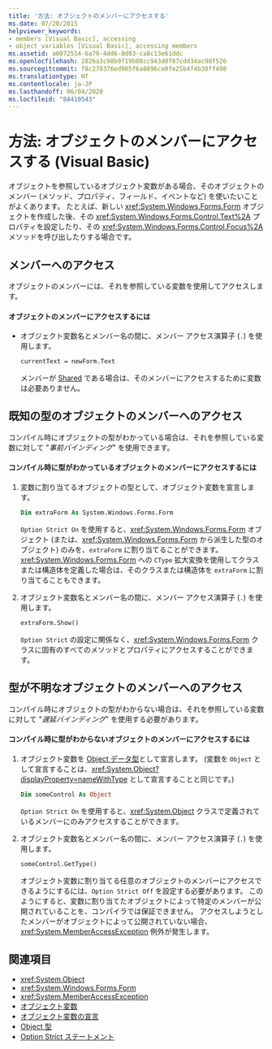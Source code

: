 ```yaml
---
title: '方法: オブジェクトのメンバーにアクセスする'
ms.date: 07/20/2015
helpviewer_keywords:
- members [Visual Basic], accessing
- object variables [Visual Basic], accessing members
ms.assetid: a0072514-6a79-4dd6-8d03-ca8c13e61ddc
ms.openlocfilehash: 2826a3c98b9f19b08cc943d0f67cdd34ac90f526
ms.sourcegitcommit: f8c270376ed905f6a8896ce0fe25b4f4b38ff498
ms.translationtype: HT
ms.contentlocale: ja-JP
ms.lasthandoff: 06/04/2020
ms.locfileid: "84410543"
---
```

# <a name="how-to-access-members-of-an-object-visual-basic"></a>方法: オブジェクトのメンバーにアクセスする (Visual Basic)

オブジェクトを参照しているオブジェクト変数がある場合、そのオブジェクトのメンバー (メソッド、プロパティ、フィールド、イベントなど) を使いたいことがよくあります。 たとえば、新しい <xref:System.Windows.Forms.Form> オブジェクトを作成した後、その <xref:System.Windows.Forms.Control.Text%2A> プロパティを設定したり、その <xref:System.Windows.Forms.Control.Focus%2A> メソッドを呼び出したりする場合です。

## <a name="accessing-members"></a>メンバーへのアクセス

オブジェクトのメンバーには、それを参照している変数を使用してアクセスします。

#### <a name="to-access-members-of-an-object"></a>オブジェクトのメンバーにアクセスするには

- オブジェクト変数名とメンバー名の間に、メンバー アクセス演算子 (`.`) を使用します。

    ```vb
    currentText = newForm.Text
    ```

    メンバーが [Shared](../../../language-reference/modifiers/shared.md) である場合は、そのメンバーにアクセスするために変数は必要ありません。

## <a name="accessing-members-of-an-object-of-known-type"></a>既知の型のオブジェクトのメンバーへのアクセス

コンパイル時にオブジェクトの型がわかっている場合は、それを参照している変数に対して "*事前バインディング*" を使用できます。

#### <a name="to-access-members-of-an-object-for-which-you-know-the-type-at-compile-time"></a>コンパイル時に型がわかっているオブジェクトのメンバーにアクセスするには

1. 変数に割り当てるオブジェクトの型として、オブジェクト変数を宣言します。

    ```vb
    Dim extraForm As System.Windows.Forms.Form
    ```

    `Option Strict On` を使用すると、<xref:System.Windows.Forms.Form> オブジェクト (または、<xref:System.Windows.Forms.Form> から派生した型のオブジェクト) のみを、`extraForm` に割り当てることができます。 <xref:System.Windows.Forms.Form> への `CType` 拡大変換を使用してクラスまたは構造体を定義した場合は、そのクラスまたは構造体を `extraForm` に割り当てることもできます。

2. オブジェクト変数名とメンバー名の間に、メンバー アクセス演算子 (`.`) を使用します。

    ```vb
    extraForm.Show()
    ```

    `Option Strict` の設定に関係なく、<xref:System.Windows.Forms.Form> クラスに固有のすべてのメソッドとプロパティにアクセスすることができます。

## <a name="accessing-members-of-an-object-of-unknown-type"></a>型が不明なオブジェクトのメンバーへのアクセス

コンパイル時にオブジェクトの型がわからない場合は、それを参照している変数に対して "*遅延バインディング*" を使用する必要があります。

#### <a name="to-access-members-of-an-object-for-which-you-do-not-know-the-type-at-compile-time"></a>コンパイル時に型がわからないオブジェクトのメンバーにアクセスするには

1. オブジェクト変数を [Object データ型](../../../language-reference/data-types/object-data-type.md)として宣言します。 (変数を `Object` として宣言することは、<xref:System.Object?displayProperty=nameWithType> として宣言することと同じです。)

    ```vb
    Dim someControl As Object
    ```

    `Option Strict On` を使用すると、<xref:System.Object> クラスで定義されているメンバーにのみアクセスすることができます。

2. オブジェクト変数名とメンバー名の間に、メンバー アクセス演算子 (`.`) を使用します。

    ```vb
    someControl.GetType()
    ```

    オブジェクト変数に割り当てる任意のオブジェクトのメンバーにアクセスできるようにするには、`Option Strict Off` を設定する必要があります。 このようにすると、変数に割り当てたオブジェクトによって特定のメンバーが公開されていることを、コンパイラでは保証できません。 アクセスしようとしたメンバーがオブジェクトによって公開されていない場合、<xref:System.MemberAccessException> 例外が発生します。

## <a name="see-also"></a>関連項目

- <xref:System.Object>
- <xref:System.Windows.Forms.Form>
- <xref:System.MemberAccessException>
- [オブジェクト変数](object-variables.md)
- [オブジェクト変数の宣言](object-variable-declaration.md)
- [Object 型](../../../language-reference/data-types/object-data-type.md)
- [Option Strict ステートメント](../../../language-reference/statements/option-strict-statement.md)
